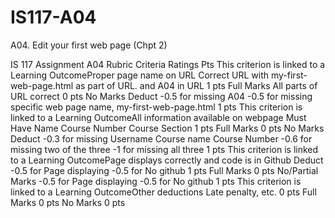 # IS117-A04
A04. Edit your first web page (Chpt 2)

IS 117 Assignment A04 Rubric
Criteria	Ratings	Pts
This criterion is linked to a Learning OutcomeProper page name on URL
Correct URL with my-first-web-page.html as part of URL. and A04 in URL
1 pts
Full Marks
All parts of URL correct
0 pts
No Marks
Deduct -0.5 for missing A04 -0.5 for missing specific web page name, my-first-web-page.html
1 pts
This criterion is linked to a Learning OutcomeAll information available on webpage
Must Have
Name
Course Number
Course Section
1 pts
Full Marks
0 pts
No Marks
Deduct -0.3 for missing Username Course name Course Number -0.6 for missing two of the three -1 for missing all three
1 pts
This criterion is linked to a Learning OutcomePage displays correctly and code is in Github
Deduct
-0.5 for Page displaying
-0.5 for No github
1 pts
Full Marks
0 pts
No/Partial Marks
-0.5 for Page displaying -0.5 for No github
1 pts
This criterion is linked to a Learning OutcomeOther deductions Late penalty, etc.
0 pts
Full Marks
0 pts
No Marks
0 pts
